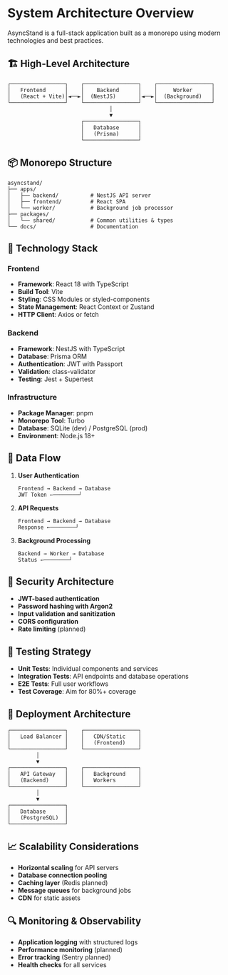 # System Architecture Overview

AsyncStand is a full-stack application built as a monorepo using modern technologies and best practices.

## 🏗️ High-Level Architecture

```
┌─────────────────┐    ┌─────────────────┐    ┌─────────────────┐
│   Frontend      │    │    Backend      │    │     Worker      │
│   (React + Vite)│◄──►│  (NestJS)       │◄──►│  (Background)   │
└─────────────────┘    └─────────────────┘    └─────────────────┘
                                │
                                ▼
                       ┌─────────────────┐
                       │   Database      │
                       │   (Prisma)      │
                       └─────────────────┘
```

## 📦 Monorepo Structure

```
asyncstand/
├── apps/
│   ├── backend/          # NestJS API server
│   ├── frontend/         # React SPA
│   └── worker/           # Background job processor
├── packages/
│   └── shared/           # Common utilities & types
└── docs/                 # Documentation
```

## 🔧 Technology Stack

### Frontend

- **Framework**: React 18 with TypeScript
- **Build Tool**: Vite
- **Styling**: CSS Modules or styled-components
- **State Management**: React Context or Zustand
- **HTTP Client**: Axios or fetch

### Backend

- **Framework**: NestJS with TypeScript
- **Database**: Prisma ORM
- **Authentication**: JWT with Passport
- **Validation**: class-validator
- **Testing**: Jest + Supertest

### Infrastructure

- **Package Manager**: pnpm
- **Monorepo Tool**: Turbo
- **Database**: SQLite (dev) / PostgreSQL (prod)
- **Environment**: Node.js 18+

## 🔄 Data Flow

1. **User Authentication**

   ```
   Frontend → Backend → Database
   JWT Token ←────────┘
   ```

2. **API Requests**

   ```
   Frontend → Backend → Database
   Response ←────────┘
   ```

3. **Background Processing**
   ```
   Backend → Worker → Database
   Status ←────────┘
   ```

## 🔐 Security Architecture

- **JWT-based authentication**
- **Password hashing with Argon2**
- **Input validation and sanitization**
- **CORS configuration**
- **Rate limiting** (planned)

## 🧪 Testing Strategy

- **Unit Tests**: Individual components and services
- **Integration Tests**: API endpoints and database operations
- **E2E Tests**: Full user workflows
- **Test Coverage**: Aim for 80%+ coverage

## 🚀 Deployment Architecture

```
┌─────────────────┐    ┌─────────────────┐
│   Load Balancer │    │   CDN/Static    │
│                 │    │   (Frontend)    │
└─────────────────┘    └─────────────────┘
         │
         ▼
┌─────────────────┐    ┌─────────────────┐
│   API Gateway   │    │   Background    │
│   (Backend)     │    │   Workers       │
└─────────────────┘    └─────────────────┘
         │
         ▼
┌─────────────────┐
│   Database      │
│   (PostgreSQL)  │
└─────────────────┘
```

## 📈 Scalability Considerations

- **Horizontal scaling** for API servers
- **Database connection pooling**
- **Caching layer** (Redis planned)
- **Message queues** for background jobs
- **CDN** for static assets

## 🔍 Monitoring & Observability

- **Application logging** with structured logs
- **Performance monitoring** (planned)
- **Error tracking** (Sentry planned)
- **Health checks** for all services
